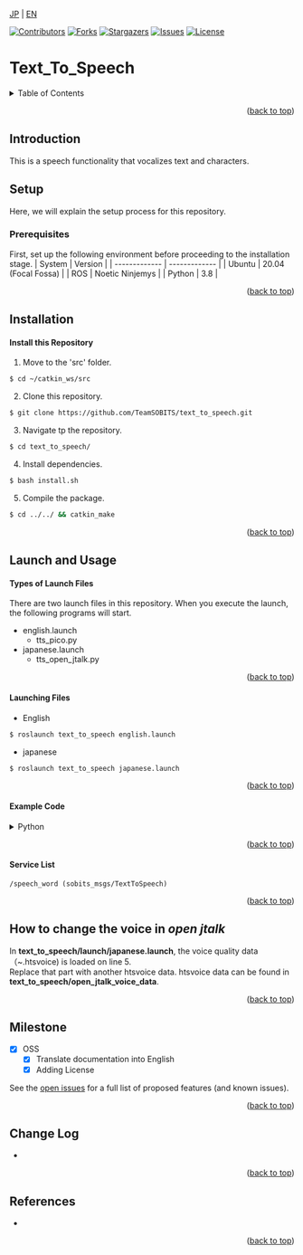 <a name="readme-top"></a>

[JP](README.md) | [EN](README_en.md)

[![Contributors][contributors-shield]][contributors-url]
[![Forks][forks-shield]][forks-url]
[![Stargazers][stars-shield]][stars-url]
[![Issues][issues-shield]][issues-url]
[![License][license-shield]][license-url]
<!-- [![MIT License][license-shield]][license-url] -->


# Text_To_Speech
<!-- Table of Contents -->
<details>
  <summary>Table of Contents</summary>
  <ol>
    <li>
      <a href="#introduction">Introduction</a>
    </li>
    <li>
      <a href="#setup">Setup</a>
      <ul>
        <li><a href="#prerequisites">Prerequisites</a></li>
        <li><a href="#installation">Installation</a></li>
      </ul>
    </li>
    <li><a href="#launch-and-usage">Launch and Usage</a></li>
    <li><a href="#milestone">Milestone</a></li>
    <li><a href="#change-log">Change Log</a></li>
    <!-- <li><a href="#contributing">Contributing</a></li> -->
    <!-- <li><a href="#license">License</a></li> -->
    <li><a href="#references">References</a></li>
  </ol>
</details>

<p align="right">(<a href="#readme-top">back to top</a>)</p>

<!-- setup -->

## Introduction
This is a speech functionality that vocalizes text and characters.

## Setup
Here, we will explain the setup process for this repository.

### Prerequisites

First, set up the following environment before proceeding to the installation stage.
| System  | Version |
| ------------- | ------------- |
| Ubuntu | 20.04 (Focal Fossa) |
| ROS | Noetic Ninjemys |
| Python | 3.8 |

<p align="right">(<a href="#readme-top">back to top</a>)</p>

## Installation
#### Install this Repository

1. Move to the 'src' folder.
```sh
$ cd ~/catkin_ws/src
```

2. Clone this repository.
```sh
$ git clone https://github.com/TeamSOBITS/text_to_speech.git
```

3. Navigate tp the repository.
```sh
$ cd text_to_speech/  
```

4. Install dependencies.
```sh
$ bash install.sh
```

5. Compile the package.
```sh
$ cd ../../ && catkin_make
```

<p align="right">(<a href="#readme-top">back to top</a>)</p>

## Launch and Usage
#### Types of Launch Files
There are two launch files in this repository. When you execute the launch, the following programs will start.
- english.launch
    - tts_pico.py
- japanese.launch
    - tts_open_jtalk.py
<p align="right">(<a href="#readme-top">back to top</a>)</p>

#### Launching Files

- English
```sh
$ roslaunch text_to_speech english.launch
```

- japanese
```sh
$ roslaunch text_to_speech japanese.launch
```
<p align="right">(<a href="#readme-top">back to top</a>)</p>

#### Example Code
<details>
<summary>Python</summary>

```py
#!/usr/bin/env python3
# -*- coding: utf-8 -*- #

import rospy
from sobits_msgs.srv import TextToSpeech

def tts_service(msg):
    rospy.wait_for_service('speech_word')
    try:
        first_con = rospy.ServiceProxy('speech_word',TextToSpeech)
        responce = first_con(msg)
        return responce.result
    except rospy.ServiceException as e:
        print("could not call: %s",e)

def main():
    rospy.init_node('text_to_speech',anonymous=True)
    rospy.sleep(0.1)

    # Please insert the text within ''
    message = 'please in the text'
    send_message = tts_service(message)
    rospy.loginfo(message)

if __name__ == '__main__':
    try:
        main()
    except rospy.ROSInterruptException:
        pass

```
</details>

<p align="right">(<a href="#readme-top">back to top</a>)</p>

#### Service List
    /speech_word (sobits_msgs/TextToSpeech)

<p align="right">(<a href="#readme-top">back to top</a>)</p>

## How to change the voice in _open jtalk_ 
In **text_to_speech/launch/japanese.launch**, the voice quality data（~.htsvoice) is loaded on line 5.  
Replace that part with another htsvoice data. 
htsvoice data can be found in **text_to_speech/open_jtalk_voice_data**.

<p align="right">(<a href="#readme-top">back to top</a>)</p>

<!-- MILESTONE -->
## Milestone

- [x] OSS
    - [x] Translate documentation into English
    - [x] Adding License

See the [open issues](https://github.com/TeamSOBITS/text_to_speech/issues) for a full list of proposed features (and known issues).

<p align="right">(<a href="#readme-top">back to top</a>)</p>


## Change Log
 -

<p align="right">(<a href="#readme-top">back to top</a>)</p>

## References
 -

<p align="right">(<a href="#readme-top">back to top</a>)</p>

<!-- MARKDOWN LINKS & IMAGES -->
<!-- https://www.markdownguide.org/basic-syntax/#reference-style-links -->
[contributors-shield]: https://img.shields.io/github/contributors/TeamSOBITS/text_to_speech.svg?style=for-the-badge
[contributors-url]: https://github.com/TeamSOBITS/text_to_speech/graphs/contributors
[forks-shield]: https://img.shields.io/github/forks/TeamSOBITS/text_to_speech.svg?style=for-the-badge
[forks-url]: https://github.com/TeamSOBITS/text_to_speech/network/members
[stars-shield]: https://img.shields.io/github/stars/TeamSOBITS/text_to_speech.svg?style=for-the-badge
[stars-url]: https://github.com/TeamSOBITS/text_to_speech/stargazers
[issues-shield]: https://img.shields.io/github/issues/TeamSOBITS/text_to_speech.svg?style=for-the-badge
[issues-url]: https://github.com/TeamSOBITS/text_to_speech/issues
[license-shield]: https://img.shields.io/github/license/TeamSOBITS/text_to_speech.svg?style=for-the-badge
[license-url]: https://github.com/TeamSOBITS/text_to_speech/blob/feature/oss/LICENSE
<!-- [license-url]: LICENSE -->
